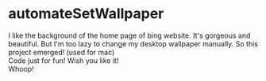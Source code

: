 # automateSetWallpaper
  I like the background of the home page of bing website. It's gorgeous and beautiful. But I'm too lazy to change my desktop wallpaper manually. So this project emerged! (used for mac)
<br />  Code just for fun! Wish you like it!
<br />  Whoop!
